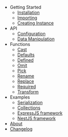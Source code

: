 - Getting Started
  - [Installation](Installation.md)
  - [Importing](Importing.md)
  - [Creating Instance](CreatingInstance.md)
- API
  - [Configuration](Configuration.md)
  - [Data Manipulation](DataManipulation.md)
- Functions
  - [Cast](Cast.md)
  - [Defaults](Defaults.md)
  - [Defined](Defined.md)
  - [Omit](Omit.md)
  - [Pick](Pick.md)
  - [Rename](Rename.md)
  - [Replace](Replace.md)
  - [Required](Required.md)
  - [Transform](Transform.md)
- Examples
  - [Serialization](Serialization.md)
  - [Collections](Collections.md)
  - [ExpressJS framework](ExpressJS.md)
  - [NestJS framework](NestJS.md)
- [About](About.md)
- [Changelog](Changelog.md)
